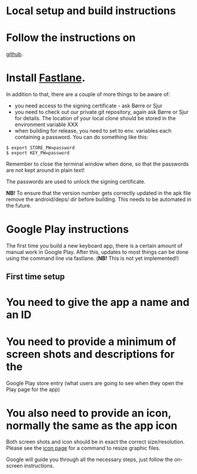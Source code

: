 # Local setup and build instructions


# Follow the instructions on
  [github](https://github.com/divvun/kbdgen/blob/master/docs/targets/android.md).
# Install [Fastlane](http://fastlane.tools).


In addition to that, there are a couple of more things to be aware of:
* you need access to the signing certificate - ask Børre or Sjur
* you need to check out our private git repository, again ask Børre or Sjur for
  details. The location of your local clone should be stored in the environment
  variable XXX
* when building for release, you need to set to env. variables each containing
  a password. You can do something like this:


```
$ export STORE_PW=password
$ export KEY_PW=password
```


Remember to close the terminal window when done, so that the passwords are not
kept around in plain text!


The passwords are used to unlock the signing certificate.


**NB!** To ensure that the version number gets correctly updated in the apk file
remove the android/deps/ dir before building. This needs to be automated in the
future.


# Google Play instructions


The first time you build a new keyboard app, there is a certain amount of
manual work in Google Play. After this, updates to most things can be done using
the command line via fastlane. (**NB!** This is not yet implemented!)


## First time setup


# You need to give the app a name and an ID
# You need to provide a minimum of screen shots and descriptions for the
  Google Play store entry (what users are going to see when they open the Play
  page for the app)
# You also need to provide an icon, normally the same as the app icon


Both screen shots and icon should be in exact the correct size/resolution.
Please see the [icon page](icons/Icons.html) for a command to resize graphic
files.


Google will guide you through all the necessary steps, just follow the on-screen
instructions.
